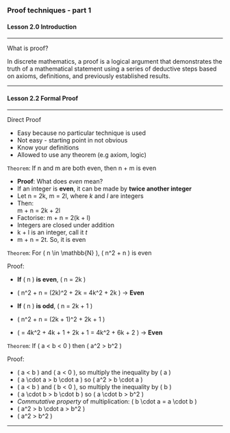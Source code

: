### Proof techniques - part 1

#### Lesson 2.0 Introduction


---
What is proof?

In discrete mathematics, a proof is a logical argument that demonstrates the truth of a mathematical statement using a series of deductive steps based on axioms, definitions, and previously established results.

---

#### Lesson 2.2 Formal Proof

---

Direct Proof

- Easy because no particular technique is used
- Not easy - starting point in not obvious 
- Know your definitions
- Allowed to use any theorem (e.g axiom, logic)

`Theorem`: If n and m are both even, then n + m is even

- **Proof**: What does *even* mean?
- If an integer is **even**, it can be made by **twice another integer**
- Let n = 2k, m = 2l, where *k* and *l* are integers
- Then:  
  m + n = 2k + 2l
- Factorise:  m + n = 2(k + l)
- Integers are closed under addition
- k + l is an integer, call it *t*
- m + n = 2t. So, it is even

`Theorem`: For \( n \in \mathbb{N} \), \( n^2 + n \) is even

Proof:
- **If** \( n \) **is even**, \( n = 2k \)
- \( n^2 + n = (2k)^2 + 2k = 4k^2 + 2k \) → **Even**

- **If** \( n \) **is odd**, \( n = 2k + 1 \)
- \( n^2 + n = (2k + 1)^2 + 2k + 1 \)
- \( = 4k^2 + 4k + 1 + 2k + 1 = 4k^2 + 6k + 2 \) → **Even**

`Theorem`: If \( a < b < 0 \) then \( a^2 > b^2 \)

Proof:
- \( a < b \) and \( a < 0 \), so multiply the inequality by \( a \)
- \( a \cdot a > b \cdot a \) so \( a^2 > b \cdot a \)
- \( a < b \) and \( b < 0 \), so multiply the inequality by \( b \)
- \( a \cdot b > b \cdot b \) so \( a \cdot b > b^2 \)
- *Commutative property* of multiplication: \( b \cdot a = a \cdot b \)
- \( a^2 > b \cdot a > b^2 \)
- \( a^2 > b^2 \)


---